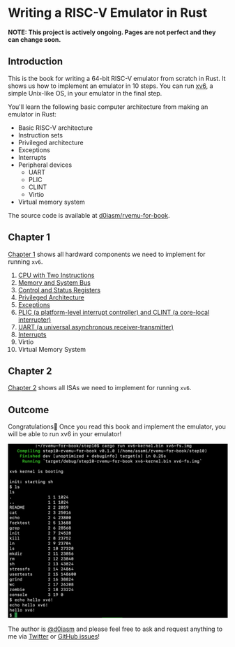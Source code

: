 # Writing a RISC-V Emulator in Rust

**NOTE: This project is actively ongoing. Pages are not perfect and they can change soon.**

## Introduction

This is the book for writing a 64-bit RISC-V emulator from scratch in Rust. It shows us how to implement an emulator in 10 steps. You can run [xv6](https://github.com/mit-pdos/xv6-riscv), a simple Unix-like OS, in your emulator in the final step.

You'll learn the following basic computer architecture from making an emulator in Rust:

* Basic RISC-V architecture
* Instruction sets
* Privileged architecture
* Exceptions
* Interrupts
* Peripheral devices
  * UART
  * PLIC
  * CLINT
  * Virtio
* Virtual memory system

The source code is available at [d0iasm/rvemu-for-book](https://github.com/d0iasm/rvemu-for-book).

## Chapter 1

[Chapter 1](hardware-components/README.md) shows all hardward components we need to implement for running `xv6`.

1. [CPU with Two Instructions](hardware-components/cpu-with-two-instructions.md)
2. [Memory and System Bus](hardware-components/memory-and-system-bus.md)
3. [Control and Status Registers](hardware-components/control-and-status-registers.md)
4. [Privileged Architecture](hardware-components/privileged-architecture.md)
5. [Exceptions](hardware-components/exceptions.md)
6. [PLIC \(a platform-level interrupt controller\) and CLINT \(a core-local interrupter\)](hardware-components/plic-a-platform-level-interrupt-controller-and-clint-a-core-local-interrupter.md)
7. [UART \(a universal asynchronous receiver-transmitter\)](hardware-components/uart-a-universal-asynchronous-receiver-transmitter.md)
8. [Interrupts](hardware-components/interrupts.md)
9. Virtio
10. Virtual Memory System

## Chapter 2

[Chapter 2](instruction-set/README.md) shows all ISAs we need to implement for running `xv6`.


## Outcome

Congratulations🎉
Once you read this book and implement the emulator, you will be able to run xv6 in your emulator!

![Demo for running xv6 on the emulator](img/2020-08-16-rvemu-for-book-xv6.png)

The author is [@d0iasm](https://twitter.com/d0iasm) and please feel free to ask and request anything to me via [Twitter](https://twitter.com/d0iasm) or [GitHub issues](https://github.com/d0iasm/rvemu-for-book/issues)!

